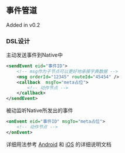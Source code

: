 ## 事件管道

Added in v0.2

### DSL设计

主动发送事件到Native中

```xml
<sendEvent eid="事件ID">
    <!-- msg作为子节点可以更好地承接字典数据 -->
    <msg orderId="12345" routeId="45454" />
    <callback  msgTo="meta占位">
        <!-- 动作节点 -->
    </callback>
</sendEvent>
```

被动监听Native所发出的事件

```xml
<onEvent eid="事件ID" msgTo="meta占位">
    <!-- 动作节点 -->
</onEvent>
```

详细用法参考 [Android](./event_android.md) 和 [iOS](./event_ios.md) 的详细说明文档